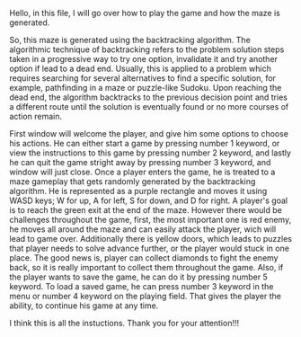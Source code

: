 Hello, in this file, I will go over how to play the game and how the maze is generated.

So, this maze is generated using the backtracking algorithm. The algorithmic technique of backtracking refers to the problem solution steps taken in a progressive way to try one option, invalidate it and try another option if lead to a dead end. Usually, this is applied to a problem which requires searching for several alternatives to find a specific solution, for example, pathfinding in a maze or puzzle-like Sudoku. Upon reaching the dead end, the algorithm backtracks to the previous decision point and tries a different route until the solution is eventually found or no more courses of action remain.

First window will welcome the player, and give him some options to choose his actions. He can either start a game by pressing number 1 keyword, or view the instructions to this game by pressing number 2 keyword, and lastly he can quit the game stright away by pressing number 3 keyword, and window will just close. Once a player enters the game, he is treated to a maze gameplay that gets randomly generated by the backtracking algorithm. He is represented as a purple rectangle and moves it using WASD keys; W for up, A for left, S for down, and D for right. A player's goal is to reach the green exit at the end of the maze. However there would be challenges throughout the game, first, the most important one is red enemy, he moves all around the maze and can easily attack the player, wich will lead to game over. Additionally there is yellow doors, which leads to puzzles that player needs to solve advance further, or the player would stuck in one place. The good news is, player can collect diamonds to fight the enemy back, so it is really important to collect them throughout the game. Also, if the player wants to save the game, he can do it by pressing number 5 keyword. To load a saved game, he can press number 3 keyword in the menu or number 4 keyword on the playing field. That gives the player the ability, to continue his game at any time.

I think this is all the instuctions. Thank you for your attention!!!
